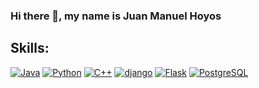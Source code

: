 ### Hi there 👋, my name is Juan Manuel Hoyos
## Skills:
[![Java](https://img.shields.io/badge/Java-007396?style=for-the-badge&logo=java&logoColor=white&labelColor=101010)]()
[![Python](https://img.shields.io/badge/Python-F7DF1E?style=for-the-badge&logo=Python&logoColor=white&labelColor=101010)]()
[![C++](https://img.shields.io/badge/C++-007396?style=for-the-badge&logo=c%2B%2B)]()
[![django](https://img.shields.io/badge/django-268049?style=for-the-badge&logo=django&logoColor=white&labelColor=101010)]()
[![Flask](https://img.shields.io/badge/Flask-f8f1f1?style=for-the-badge&logo=Flask&logoColor=white&labelColor=101010)]()
[![PostgreSQL](https://img.shields.io/badge/PostgreSQL-2271b3?style=for-the-badge&logo=PostgreSQL&logoColor=white&labelColor=101010)]()
